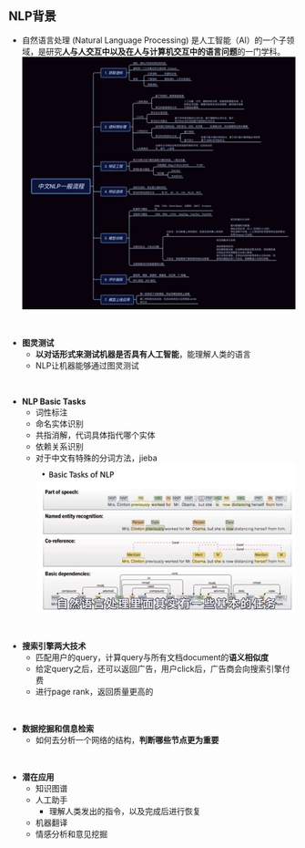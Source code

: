 ## NLP背景
- 自然语言处理 (Natural Language Processing) 是人工智能（AI）的一个子领域，是研究**人与人交互中以及在人与计算机交互中的语言问题**的一门学科。
![NLP流程](figures/流程.png)
<br>

- **图灵测试** 
    - **以对话形式来测试机器是否具有人工智能**，能理解人类的语言 
    - NLP让机器能够通过图灵测试
<br>

- **NLP Basic Tasks**
    - 词性标注
    - 命名实体识别
    - 共指消解，代词具体指代哪个实体
    - 依赖关系识别
    - 对于中文有特殊的分词方法，jieba
![NLP basic tasks](figures/NLP%20basic%20tasks.png)

<br>

- **搜索引擎两大技术**
    - 匹配用户的query，计算query与所有文档document的**语义相似度**
    - 给定query之后，还可以返回广告，用户click后，广告商会向搜索引擎付费
    - 进行page rank，返回质量更高的
<br>

- **数据挖掘和信息检索**
    - 如何去分析一个网络的结构，**判断哪些节点更为重要**
<br>

- **潜在应用**
    - 知识图谱
    - 人工助手
        - 理解人类发出的指令，以及完成后进行恢复
    - 机器翻译
    - 情感分析和意见挖掘

